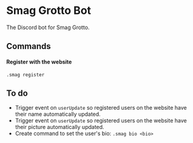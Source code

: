 # Smag Grotto Bot

The Discord bot for Smag Grotto.

## Commands

#### Register with the website
```
.smag register
```

## To do

- Trigger event on `userUpdate` so registered users on the website have their name automatically updated.
- Trigger event on `userUpdate` so registered users on the website have their picture automatically updated.
- Create command to set the user's bio: `.smag bio <bio>`